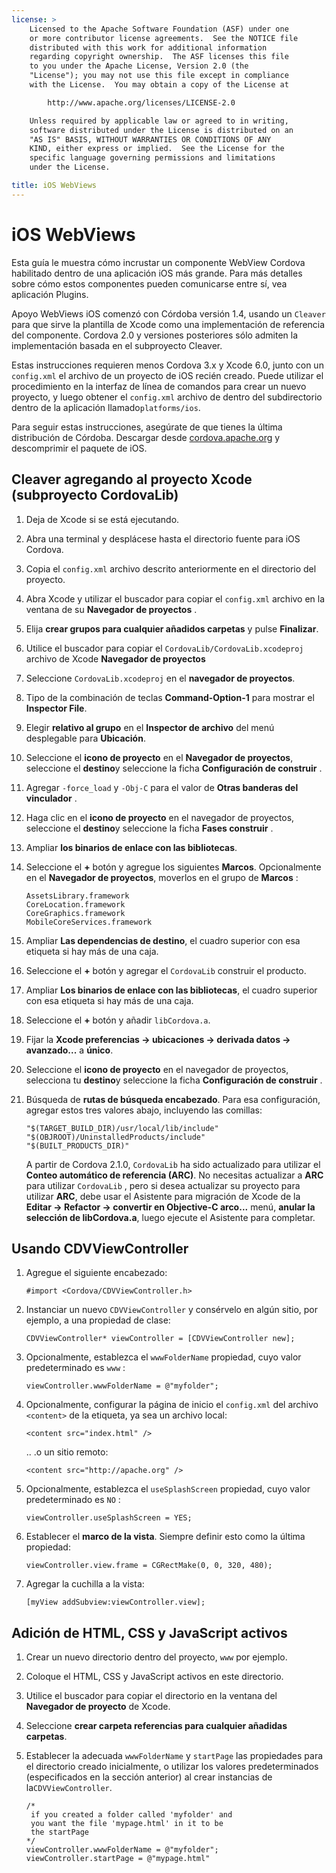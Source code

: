 ```yaml
---
license: >
    Licensed to the Apache Software Foundation (ASF) under one
    or more contributor license agreements.  See the NOTICE file
    distributed with this work for additional information
    regarding copyright ownership.  The ASF licenses this file
    to you under the Apache License, Version 2.0 (the
    "License"); you may not use this file except in compliance
    with the License.  You may obtain a copy of the License at

        http://www.apache.org/licenses/LICENSE-2.0

    Unless required by applicable law or agreed to in writing,
    software distributed under the License is distributed on an
    "AS IS" BASIS, WITHOUT WARRANTIES OR CONDITIONS OF ANY
    KIND, either express or implied.  See the License for the
    specific language governing permissions and limitations
    under the License.

title: iOS WebViews
---
```


# iOS WebViews

Esta guía le muestra cómo incrustar un componente WebView Cordova habilitado dentro de una aplicación iOS más grande. Para más detalles sobre cómo estos componentes pueden comunicarse entre sí, vea aplicación Plugins.

Apoyo WebViews iOS comenzó con Córdoba versión 1.4, usando un `Cleaver` para que sirve la plantilla de Xcode como una implementación de referencia del componente. Cordova 2.0 y versiones posteriores sólo admiten la implementación basada en el subproyecto Cleaver.

Estas instrucciones requieren menos Cordova 3.x y Xcode 6.0, junto con un `config.xml` el archivo de un proyecto de iOS recién creado. Puede utilizar el procedimiento en la interfaz de línea de comandos para crear un nuevo proyecto, y luego obtener el `config.xml` archivo de dentro del subdirectorio dentro de la aplicación llamado`platforms/ios`.

Para seguir estas instrucciones, asegúrate de que tienes la última distribución de Córdoba. Descargar desde [cordova.apache.org][1] y descomprimir el paquete de iOS.

 [1]: http://cordova.apache.org

## Cleaver agregando al proyecto Xcode (subproyecto CordovaLib)

1.  Deja de Xcode si se está ejecutando.

2.  Abra una terminal y desplácese hasta el directorio fuente para iOS Cordova.

3.  Copia el `config.xml` archivo descrito anteriormente en el directorio del proyecto.

4.  Abra Xcode y utilizar el buscador para copiar el `config.xml` archivo en la ventana de su **Navegador de proyectos** .

5.  Elija **crear grupos para cualquier añadidos carpetas** y pulse **Finalizar**.

6.  Utilice el buscador para copiar el `CordovaLib/CordovaLib.xcodeproj` archivo de Xcode **Navegador de proyectos**

7.  Seleccione `CordovaLib.xcodeproj` en el **navegador de proyectos**.

8.  Tipo de la combinación de teclas **Command-Option-1** para mostrar el **Inspector File**.

9.  Elegir **relativo al grupo** en el **Inspector de archivo** del menú desplegable para **Ubicación**.

10. Seleccione el **icono de proyecto** en el **Navegador de proyectos**, seleccione el **destino**y seleccione la ficha **Configuración de construir** .

11. Agregar `-force_load` y `-Obj-C` para el valor de **Otras banderas del vinculador** .

12. Haga clic en el **icono de proyecto** en el navegador de proyectos, seleccione el **destino**y seleccione la ficha **Fases construir** .

13. Ampliar **los binarios de enlace con las bibliotecas**.

14. Seleccione el **+** botón y agregue los siguientes **Marcos**. Opcionalmente en el **Navegador de proyectos**, moverlos en el grupo de **Marcos** :
    
        AssetsLibrary.framework
        CoreLocation.framework
        CoreGraphics.framework
        MobileCoreServices.framework
        

15. Ampliar **Las dependencias de destino**, el cuadro superior con esa etiqueta si hay más de una caja.

16. Seleccione el **+** botón y agregar el `CordovaLib` construir el producto.

17. Ampliar **Los binarios de enlace con las bibliotecas**, el cuadro superior con esa etiqueta si hay más de una caja.

18. Seleccione el **+** botón y añadir `libCordova.a`.

19. Fijar la **Xcode preferencias → ubicaciones → derivada datos → avanzado...** a **único**.

20. Seleccione el **icono de proyecto** en el navegador de proyectos, selecciona tu **destino**y seleccione la ficha **Configuración de construir** .

21. Búsqueda de **rutas de búsqueda encabezado**. Para esa configuración, agregar estos tres valores abajo, incluyendo las comillas:
    
        "$(TARGET_BUILD_DIR)/usr/local/lib/include"        
        "$(OBJROOT)/UninstalledProducts/include"
        "$(BUILT_PRODUCTS_DIR)"
        
    
    A partir de Cordova 2.1.0, `CordovaLib` ha sido actualizado para utilizar el **Conteo automático de referencia (ARC)**. No necesitas actualizar a **ARC** para utilizar `CordovaLib` , pero si desea actualizar su proyecto para utilizar **ARC**, debe usar el Asistente para migración de Xcode de la **Editar → Refactor → convertir en Objective-C arco...** menú, **anular la selección de libCordova.a**, luego ejecute el Asistente para completar.

## Usando CDVViewController

1.  Agregue el siguiente encabezado:
    
        #import <Cordova/CDVViewController.h>
        

2.  Instanciar un nuevo `CDVViewController` y consérvelo en algún sitio, por ejemplo, a una propiedad de clase:
    
        CDVViewController* viewController = [CDVViewController new];
        

3.  Opcionalmente, establezca el `wwwFolderName` propiedad, cuyo valor predeterminado es `www` :
    
        viewController.wwwFolderName = @"myfolder";
        

4.  Opcionalmente, configurar la página de inicio el `config.xml` del archivo `<content>` de la etiqueta, ya sea un archivo local:
    
        <content src="index.html" />
        
    
    .. .o un sitio remoto:
    
        <content src="http://apache.org" />
        

5.  Opcionalmente, establezca el `useSplashScreen` propiedad, cuyo valor predeterminado es `NO` :
    
        viewController.useSplashScreen = YES;
        

6.  Establecer el **marco de la vista**. Siempre definir esto como la última propiedad:
    
        viewController.view.frame = CGRectMake(0, 0, 320, 480);
        

7.  Agregar la cuchilla a la vista:
    
        [myView addSubview:viewController.view];
        

## Adición de HTML, CSS y JavaScript activos

1.  Crear un nuevo directorio dentro del proyecto, `www` por ejemplo.

2.  Coloque el HTML, CSS y JavaScript activos en este directorio.

3.  Utilice el buscador para copiar el directorio en la ventana del **Navegador de proyecto** de Xcode.

4.  Seleccione **crear carpeta referencias para cualquier añadidas carpetas**.

5.  Establecer la adecuada `wwwFolderName` y `startPage` las propiedades para el directorio creado inicialmente, o utilizar los valores predeterminados (especificados en la sección anterior) al crear instancias de la`CDVViewController`.
    
        /*
         if you created a folder called 'myfolder' and
         you want the file 'mypage.html' in it to be
         the startPage
        */
        viewController.wwwFolderName = @"myfolder";
        viewController.startPage = @"mypage.html"